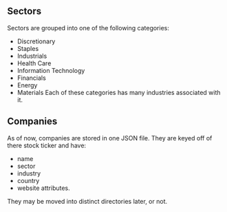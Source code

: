## Sectors
Sectors are grouped into one of the following categories:
* Discretionary
* Staples
* Industrials
* Health Care
* Information Technology
* Financials
* Energy
* Materials 
Each of these categories has many industries associated with it.

## Companies
As of now, companies are stored in one JSON file. They are keyed off of there stock ticker and have:
* name
* sector
* industry
* country
* website
attributes.

They may be moved into distinct directories later, or not.